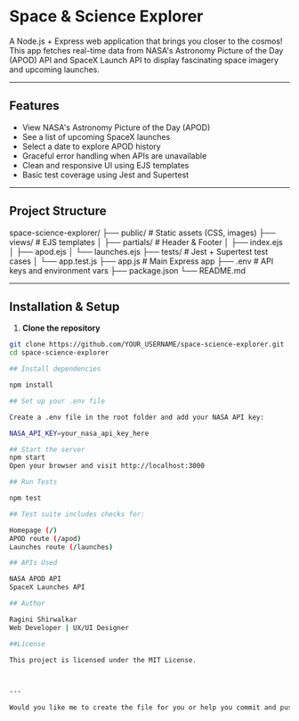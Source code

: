# Space & Science Explorer

A Node.js + Express web application that brings you closer to the cosmos! This app fetches real-time data from NASA's Astronomy Picture of the Day (APOD) API and SpaceX Launch API to display fascinating space imagery and upcoming launches.

---

## Features

- View NASA's Astronomy Picture of the Day (APOD)
- See a list of upcoming SpaceX launches
- Select a date to explore APOD history
- Graceful error handling when APIs are unavailable
- Clean and responsive UI using EJS templates
- Basic test coverage using Jest and Supertest

---

## Project Structure

space-science-explorer/
├── public/ # Static assets (CSS, images)
├── views/ # EJS templates
│ ├── partials/ # Header & Footer
│ ├── index.ejs
│ ├── apod.ejs
│ └── launches.ejs
├── tests/ # Jest + Supertest test cases
│ └── app.test.js
├── app.js # Main Express app
├── .env # API keys and environment vars
├── package.json
└── README.md


---

## Installation & Setup

1. **Clone the repository**

```bash
git clone https://github.com/YOUR_USERNAME/space-science-explorer.git
cd space-science-explorer

## Install dependencies

npm install

## Set up your .env file

Create a .env file in the root folder and add your NASA API key:

NASA_API_KEY=your_nasa_api_key_here

## Start the server
npm start
Open your browser and visit http://localhost:3000

## Run Tests

npm test

## Test suite includes checks for:

Homepage (/)
APOD route (/apod)
Launches route (/launches)

## APIs Used

NASA APOD API
SpaceX Launches API

## Author

Ragini Shirwalkar
Web Developer | UX/UI Designer

##License

This project is licensed under the MIT License.



---

Would you like me to create the file for you or help you commit and push it to your GitHub repo?


